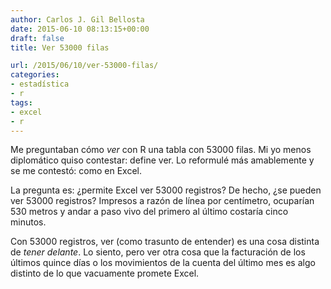 ```yaml
---
author: Carlos J. Gil Bellosta
date: 2015-06-10 08:13:15+00:00
draft: false
title: Ver 53000 filas

url: /2015/06/10/ver-53000-filas/
categories:
- estadística
- r
tags:
- excel
- r
---
```


Me preguntaban cómo _ver_ con R una tabla con 53000 filas. Mi yo menos diplomático quiso contestar: define ver. Lo reformulé más amablemente y se me contestó: como en Excel.

La pregunta es: ¿permite Excel ver 53000 registros? De hecho, ¿se pueden ver 53000 registros? Impresos a razón de línea por centímetro, ocuparían 530 metros y andar a paso vivo del primero al último costaría cinco minutos.

Con 53000 registros, ver (como trasunto de entender) es una cosa distinta de _tener delante_. Lo siento, pero ver otra cosa que la facturación de los últimos quince días o los movimientos de la cuenta del último mes es algo distinto de lo que vacuamente promete Excel.
